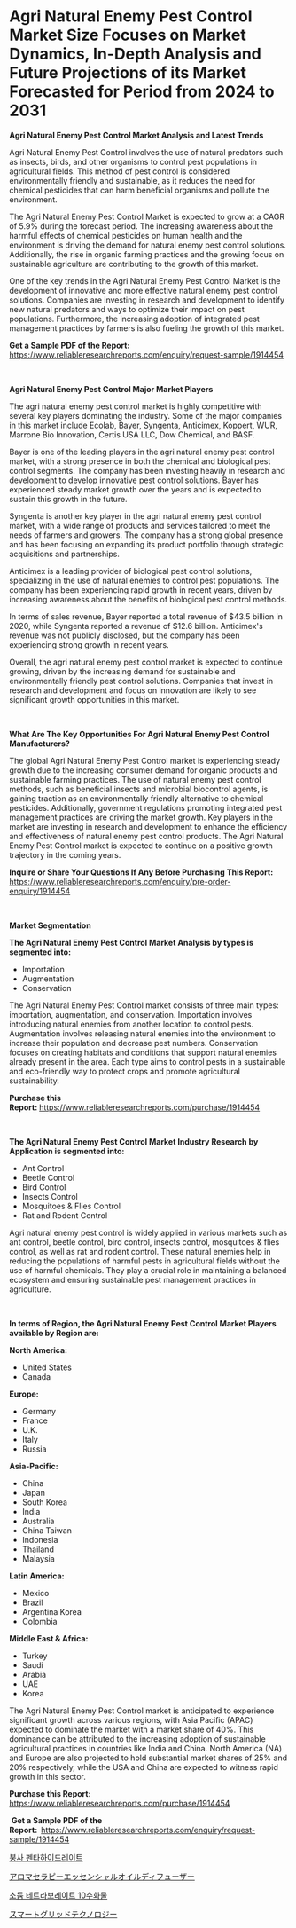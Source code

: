 <p><h1>Agri Natural Enemy Pest Control Market Size Focuses on Market Dynamics, In-Depth Analysis and Future Projections of its Market Forecasted for Period from 2024 to 2031</h1></p><p><strong>Agri Natural Enemy Pest Control Market Analysis and Latest Trends</strong></p>
<p><p>Agri Natural Enemy Pest Control involves the use of natural predators such as insects, birds, and other organisms to control pest populations in agricultural fields. This method of pest control is considered environmentally friendly and sustainable, as it reduces the need for chemical pesticides that can harm beneficial organisms and pollute the environment.</p><p>The Agri Natural Enemy Pest Control Market is expected to grow at a CAGR of 5.9% during the forecast period. The increasing awareness about the harmful effects of chemical pesticides on human health and the environment is driving the demand for natural enemy pest control solutions. Additionally, the rise in organic farming practices and the growing focus on sustainable agriculture are contributing to the growth of this market.</p><p>One of the key trends in the Agri Natural Enemy Pest Control Market is the development of innovative and more effective natural enemy pest control solutions. Companies are investing in research and development to identify new natural predators and ways to optimize their impact on pest populations. Furthermore, the increasing adoption of integrated pest management practices by farmers is also fueling the growth of this market.</p></p>
<p><strong>Get a Sample PDF of the Report:&nbsp;</strong> <a href="https://www.reliableresearchreports.com/enquiry/request-sample/1914454">https://www.reliableresearchreports.com/enquiry/request-sample/1914454</a></p>
<p>&nbsp;</p>
<p><strong>Agri Natural Enemy Pest Control Major Market Players</strong></p>
<p><p>The agri natural enemy pest control market is highly competitive with several key players dominating the industry. Some of the major companies in this market include Ecolab, Bayer, Syngenta, Anticimex, Koppert, WUR, Marrone Bio Innovation, Certis USA LLC, Dow Chemical, and BASF.</p><p>Bayer is one of the leading players in the agri natural enemy pest control market, with a strong presence in both the chemical and biological pest control segments. The company has been investing heavily in research and development to develop innovative pest control solutions. Bayer has experienced steady market growth over the years and is expected to sustain this growth in the future.</p><p>Syngenta is another key player in the agri natural enemy pest control market, with a wide range of products and services tailored to meet the needs of farmers and growers. The company has a strong global presence and has been focusing on expanding its product portfolio through strategic acquisitions and partnerships.</p><p>Anticimex is a leading provider of biological pest control solutions, specializing in the use of natural enemies to control pest populations. The company has been experiencing rapid growth in recent years, driven by increasing awareness about the benefits of biological pest control methods.</p><p>In terms of sales revenue, Bayer reported a total revenue of $43.5 billion in 2020, while Syngenta reported a revenue of $12.6 billion. Anticimex's revenue was not publicly disclosed, but the company has been experiencing strong growth in recent years.</p><p>Overall, the agri natural enemy pest control market is expected to continue growing, driven by the increasing demand for sustainable and environmentally friendly pest control solutions. Companies that invest in research and development and focus on innovation are likely to see significant growth opportunities in this market.</p></p>
<p>&nbsp;</p>
<p><strong>What Are The Key Opportunities For Agri Natural Enemy Pest Control Manufacturers?</strong></p>
<p><p>The global Agri Natural Enemy Pest Control market is experiencing steady growth due to the increasing consumer demand for organic products and sustainable farming practices. The use of natural enemy pest control methods, such as beneficial insects and microbial biocontrol agents, is gaining traction as an environmentally friendly alternative to chemical pesticides. Additionally, government regulations promoting integrated pest management practices are driving the market growth. Key players in the market are investing in research and development to enhance the efficiency and effectiveness of natural enemy pest control products. The Agri Natural Enemy Pest Control market is expected to continue on a positive growth trajectory in the coming years.</p></p>
<p><strong>Inquire or Share Your Questions If Any Before Purchasing This Report:</strong> <a href="https://www.reliableresearchreports.com/enquiry/pre-order-enquiry/1914454">https://www.reliableresearchreports.com/enquiry/pre-order-enquiry/1914454</a></p>
<p>&nbsp;</p>
<p><strong>Market Segmentation</strong></p>
<p><strong>The Agri Natural Enemy Pest Control Market Analysis by types is segmented into:</strong></p>
<p><ul><li>Importation</li><li>Augmentation</li><li>Conservation</li></ul></p>
<p><p>The Agri Natural Enemy Pest Control market consists of three main types: importation, augmentation, and conservation. Importation involves introducing natural enemies from another location to control pests. Augmentation involves releasing natural enemies into the environment to increase their population and decrease pest numbers. Conservation focuses on creating habitats and conditions that support natural enemies already present in the area. Each type aims to control pests in a sustainable and eco-friendly way to protect crops and promote agricultural sustainability.</p></p>
<p><strong>Purchase this Report:&nbsp;</strong><a href="https://www.reliableresearchreports.com/purchase/1914454">https://www.reliableresearchreports.com/purchase/1914454</a></p>
<p>&nbsp;</p>
<p><strong>The Agri Natural Enemy Pest Control Market Industry Research by Application is segmented into:</strong></p>
<p><ul><li>Ant Control</li><li>Beetle Control</li><li>Bird Control</li><li>Insects Control</li><li>Mosquitoes & Flies Control</li><li>Rat and Rodent Control</li></ul></p>
<p><p>Agri natural enemy pest control is widely applied in various markets such as ant control, beetle control, bird control, insects control, mosquitoes & flies control, as well as rat and rodent control. These natural enemies help in reducing the populations of harmful pests in agricultural fields without the use of harmful chemicals. They play a crucial role in maintaining a balanced ecosystem and ensuring sustainable pest management practices in agriculture.</p></p>
<p>&nbsp;</p>
<p><strong>In terms of Region, the Agri Natural Enemy Pest Control Market Players available by Region are:</strong></p>
<p>
    <p> <strong> North America: </strong>
        <ul>
            <li>United States</li>
            <li>Canada</li>
        </ul>
        </p> 
    <p> <strong> Europe: </strong>
        <ul>
            <li>Germany</li>
            <li>France</li>
            <li>U.K.</li>
            <li>Italy</li>
            <li>Russia</li>
        </ul>
        </p> 
    <p> <strong> Asia-Pacific: </strong>
        <ul>
            <li>China</li>
            <li>Japan</li>
            <li>South Korea</li>
            <li>India</li>
            <li>Australia</li>
            <li>China Taiwan</li>
            <li>Indonesia</li>
            <li>Thailand</li>
            <li>Malaysia</li>
        </ul>
        </p> 
    <p> <strong> Latin America: </strong>
        <ul>
            <li>Mexico</li>
            <li>Brazil</li>
            <li>Argentina Korea</li>
            <li>Colombia</li>
        </ul>
        </p> 
    <p> <strong> Middle East & Africa: </strong>
        <ul>
            <li>Turkey</li>
            <li>Saudi</li>
            <li>Arabia</li>
            <li>UAE</li>
            <li>Korea</li>
        </ul>
    </p>
    </p>
<p><p>The Agri Natural Enemy Pest Control market is anticipated to experience significant growth across various regions, with Asia Pacific (APAC) expected to dominate the market with a market share of 40%. This dominance can be attributed to the increasing adoption of sustainable agricultural practices in countries like India and China. North America (NA) and Europe are also projected to hold substantial market shares of 25% and 20% respectively, while the USA and China are expected to witness rapid growth in this sector.</p></p>
<p><strong>Purchase this Report: </strong><a href="https://www.reliableresearchreports.com/purchase/1914454">https://www.reliableresearchreports.com/purchase/1914454</a></p>
<p>&nbsp;<strong>Get a Sample PDF of the Report:&nbsp;&nbsp;</strong><a href="https://www.reliableresearchreports.com/enquiry/request-sample/1914454">https://www.reliableresearchreports.com/enquiry/request-sample/1914454</a></p>
<p><strong></strong></p>
<p><p><a href="https://medium.com/@sherrillcrooksxa8i18ucf2m/%EB%B6%95%EC%86%8C-5%EC%88%98%ED%99%94%EB%AC%BC-%EC%8B%9C%EC%9E%A5-%EA%B7%9C%EB%AA%A8%EB%8A%94-%EC%84%B8%EA%B3%84-%EC%82%B0%EC%97%85%EC%97%90%EC%84%9C-%EA%B0%80%EC%9E%A5-%EC%A2%8B%EC%9D%80-%EB%A7%88%EC%BC%80%ED%8C%85-%EC%B1%84%EB%84%90%EC%9D%84-%EB%B3%B4%EC%97%AC%EC%A4%8D%EB%8B%88%EB%8B%A4-6c5b5212dbad">붕사 펜타하이드레이트</a></p><p><a href="https://medium.com/@tariqzafar00/%E3%82%A2%E3%83%AD%E3%83%9E%E3%82%BB%E3%83%A9%E3%83%94%E3%83%BC%E3%82%A8%E3%83%83%E3%82%BB%E3%83%B3%E3%82%B7%E3%83%A3%E3%83%AB%E3%82%AA%E3%82%A4%E3%83%AB%E3%83%87%E3%82%A3%E3%83%95%E3%83%A5%E3%83%BC%E3%82%B6%E3%83%BC%E3%83%9E%E3%83%BC%E3%82%B1%E3%83%83%E3%83%88%E3%81%AE%E5%88%86%E6%9E%90-%E3%82%B0%E3%83%AD%E3%83%BC%E3%83%90%E3%83%AB%E7%94%A3%E6%A5%AD%E3%81%AE%E5%B1%95%E6%9C%9B%E3%81%A8%E4%BA%88%E6%B8%AC-2024%E5%B9%B4%E3%81%8B%E3%82%892031%E5%B9%B4-83255a7c7981">アロマセラピーエッセンシャルオイルディフューザー</a></p><p><a href="https://medium.com/@sherrillcrooksxa8i18ucf2m/2024%EB%85%84%EB%B6%80%ED%84%B0-2031%EB%85%84%EA%B9%8C%EC%A7%80%EC%9D%98-%EA%B8%B0%EA%B0%84%EC%9D%84-%EB%8C%80%EC%83%81%EC%9C%BC%EB%A1%9C-%ED%95%9C-%EC%86%8C%EB%93%90%ED%85%8C%ED%8A%B8%EB%9D%BC%EB%B3%B4%EB%A0%88%EC%9D%B4%ED%8A%B8-%EB%8D%B0%EC%B9%B4%ED%95%98%EC%9D%B4%EB%93%9C%EB%A0%88%EC%9D%B4%ED%8A%B8-%EC%8B%9C%EC%9E%A5-%EB%B6%84%EC%84%9D-%EB%B0%8F-%ED%81%AC%EA%B8%B0-%EC%98%88%EC%B8%A1-ff0a902dbce4">소듐 테트라보레이트 10수화물</a></p><p><a href="https://medium.com/@presleymertz2021/%E3%82%B9%E3%83%9E%E3%83%BC%E3%83%88%E3%82%B0%E3%83%AA%E3%83%83%E3%83%89%E6%8A%80%E8%A1%93%E5%B8%82%E5%A0%B4-%E7%AB%B6%E4%BA%89%E5%88%86%E6%9E%90-%E5%B8%82%E5%A0%B4%E5%8B%95%E5%90%91-2031%E5%B9%B4%E3%81%BE%E3%81%A7%E3%81%AE%E4%BA%88%E6%B8%AC-cd5f16e9071a">スマートグリッドテクノロジー</a></p></p>